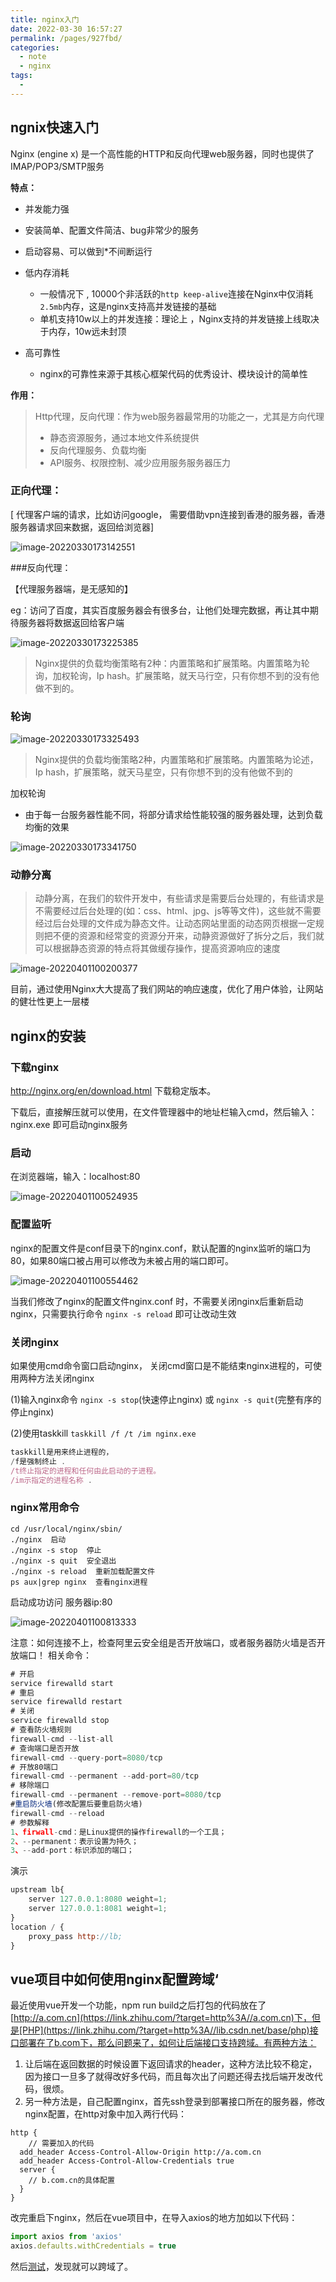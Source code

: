 ```yaml
---
title: nginx入门
date: 2022-03-30 16:57:27
permalink: /pages/927fbd/
categories:
  - note
  - nginx
tags:
  - 
---
```

## ngnix快速入门

Nginx (engine x) 是一个高性能的HTTP和反向代理web服务器，同时也提供了IMAP/POP3/SMTP服务

**特点：**

* 并发能力强
* 安装简单、配置文件简洁、bug非常少的服务
* 启动容易、可以做到*不间断运行
* 低内存消耗
  * 一般情况下  , 10000个非活跃的`http keep-alive`连接在Nginx中仅消耗`2.5mb`内存，这是nginx支持高并发链接的基础
  * 单机支持10w以上的并发连接：理论上 ，Nginx支持的并发链接上线取决于内存，10w远未封顶

* 高可靠性
  * nginx的可靠性来源于其核心框架代码的优秀设计、模块设计的简单性


**作用：**

> Http代理，反向代理：作为web服务器最常用的功能之一，尤其是方向代理
>
> - 静态资源服务，通过本地文件系统提供
> - 反向代理服务、负载均衡
> - API服务、权限控制、减少应用服务服务器压力

### 正向代理：

[ 代理客户端的请求，比如访问google， 需要借助vpn连接到香港的服务器，香港服务器请求回来数据，返回给浏览器]

![image-20220330173142551](nginx入门.assets/image-20220330173142551.png)

###反向代理：

【代理服务器端，是无感知的】

eg：访问了百度，其实百度服务器会有很多台，让他们处理完数据，再让其中期待服务器将数据返回给客户端

![image-20220330173225385](nginx入门.assets/image-20220330173225385.png)



>Nginx提供的负载均衡策略有2种：内置策略和扩展策略。内置策略为轮询，加权轮询，Ip hash。扩展策略，就天马行空，只有你想不到的没有他做不到的。

### 轮询

![image-20220330173325493](nginx入门.assets/image-20220330173325493.png)



> Nginx提供的负载均衡策略2种，内置策略和扩展策略。内置策略为论述，Ip hash，扩展策略，就天马星空，只有你想不到的没有他做不到的

加权轮询

- 由于每一台服务器性能不同，将部分请求给性能较强的服务器处理，达到负载均衡的效果

![image-20220330173341750](nginx入门.assets/image-20220330173341750.png)



### 动静分离

> 动静分离，在我们的软件开发中，有些请求是需要后台处理的，有些请求是不需要经过后台处理的(如：css、html、jpg、js等等文件)，这些就不需要经过后台处理的文件成为静态文件。让动态网站里面的动态网页根据一定规则把不便的资源和经常变的资源分开来，动静资源做好了拆分之后，我们就可以根据静态资源的特点将其做缓存操作，提高资源响应的速度

![image-20220401100200377](nginx入门.assets/image-20220401100200377.png)

目前，通过使用Nginx大大提高了我们网站的响应速度，优化了用户体验，让网站的健壮性更上一层楼

## nginx的安装

### 下载nginx

http://nginx.org/en/download.html 下载稳定版本。

下载后，直接解压就可以使用，在文件管理器中的地址栏输入cmd，然后输入：nginx.exe 即可启动nginx服务

### 启动

在浏览器端，输入：localhost:80

![image-20220401100524935](nginx入门.assets/image-20220401100524935.png)

### 配置监听

nginx的配置文件是conf目录下的nginx.conf，默认配置的nginx监听的端口为80，如果80端口被占用可以修改为未被占用的端口即可。

![image-20220401100554462](nginx入门.assets/image-20220401100554462.png)

当我们修改了nginx的配置文件nginx.conf 时，不需要关闭nginx后重新启动nginx，只需要执行命令 `nginx -s reload` 即可让改动生效

### 关闭nginx

如果使用cmd命令窗口启动nginx， 关闭cmd窗口是不能结束nginx进程的，可使用两种方法关闭nginx

(1)输入nginx命令 `nginx -s stop`(快速停止nginx) 或 `nginx -s quit`(完整有序的停止nginx)

(2)使用taskkill `taskkill /f /t /im nginx.exe`

```javascript
taskkill是用来终止进程的，
/f是强制终止 .
/t终止指定的进程和任何由此启动的子进程。
/im示指定的进程名称 .
```



### nginx常用命令

```
cd /usr/local/nginx/sbin/
./nginx  启动
./nginx -s stop  停止
./nginx -s quit  安全退出
./nginx -s reload  重新加载配置文件
ps aux|grep nginx  查看nginx进程
```

启动成功访问 服务器ip:80

![image-20220401100813333](nginx入门.assets/image-20220401100813333.png)



注意：如何连接不上，检查阿里云安全组是否开放端口，或者服务器防火墙是否开放端口！
相关命令：

```ts
# 开启
service firewalld start
# 重启
service firewalld restart
# 关闭
service firewalld stop
# 查看防火墙规则
firewall-cmd --list-all
# 查询端口是否开放
firewall-cmd --query-port=8080/tcp
# 开放80端口
firewall-cmd --permanent --add-port=80/tcp
# 移除端口
firewall-cmd --permanent --remove-port=8080/tcp
#重启防火墙(修改配置后要重启防火墙)
firewall-cmd --reload
# 参数解释
1、firwall-cmd：是Linux提供的操作firewall的一个工具；
2、--permanent：表示设置为持久；
3、--add-port：标识添加的端口；
```

演示

```js
upstream lb{
    server 127.0.0.1:8080 weight=1;
    server 127.0.0.1:8081 weight=1;
}
location / {
    proxy_pass http://lb;
}
```

## vue项目中如何使用nginx配置跨域‘

最近使用vue开发一个功能，npm run build之后打包的代码放在了[http://a.com.cn](https://link.zhihu.com/?target=http%3A//a.com.cn)下，但是[PHP](https://link.zhihu.com/?target=http%3A//lib.csdn.net/base/php)接口部署在了b.com下，那么问题来了，如何让后端接口支持跨域。有两种方法：

1. 让后端在返回数据的时候设置下返回请求的header，这种方法比较不稳定，因为接口一旦多了就得改好多代码，而且每次出了问题还得去找后端开发改代码，很烦。
2. 另一种方法是，自己配置nginx，首先ssh登录到部署接口所在的服务器，修改nginx配置，在http对象中加入两行代码：

```nginx
http {
    // 需要加入的代码
  add_header Access-Control-Allow-Origin http://a.com.cn
  add_header Access-Control-Allow-Credentials true
  server {
    // b.com.cn的具体配置
  }
}
```





改完重启下nginx，然后在vue项目中，在导入axios的地方加如以下代码：

```js
import axios from 'axios'
axios.defaults.withCredentials = true
```

然后[测试](https://link.zhihu.com/?target=http%3A//lib.csdn.net/base/softwaretest)，发现就可以跨域了。



